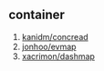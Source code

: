 ## container
 1. [kanidm/concread](https://github.com/kanidm/concread)
 2. [jonhoo/evmap](https://github.com/jonhoo/evmap)
 3. [xacrimon/dashmap](https://github.com/xacrimon/dashmap)
